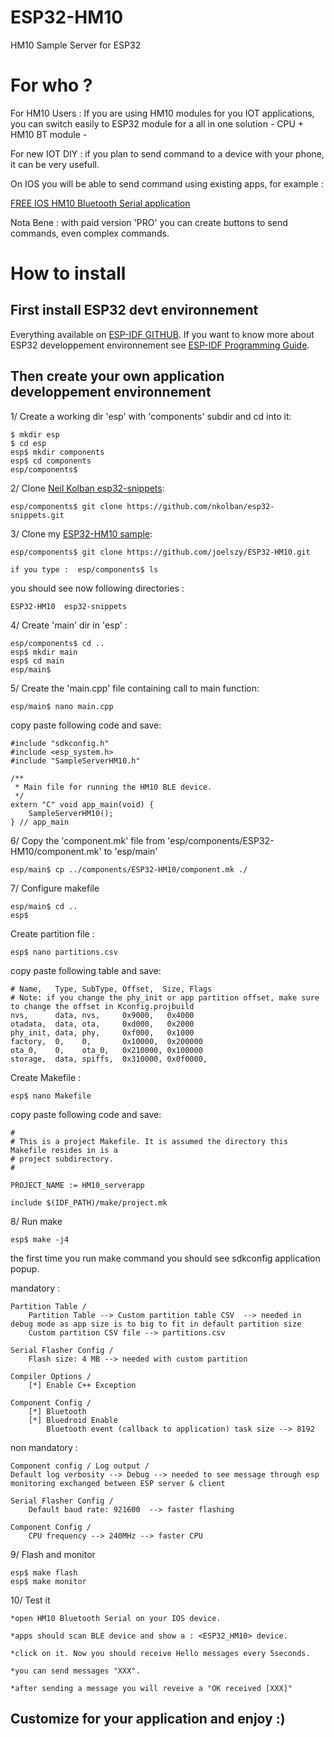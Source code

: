 # ESP32-HM10
HM10 Sample Server for ESP32


# For who ?

For HM10 Users : If you are using HM10 modules for you IOT applications, you can switch easily to ESP32 module for a all in one solution - CPU + HM10 BT module -

For new IOT DIY : if you plan to send command to a device with your phone, it can be very usefull.

On IOS you will be able to send command using existing apps, for example : 

[FREE IOS HM10 Bluetooth Serial application](https://itunes.apple.com/fr/app/hm10-bluetooth-serial-lite/id1030454675?mt=8)

Nota Bene : with paid version 'PRO' you can create buttons to send commands, even complex commands.

# How to install

## First install ESP32 devt environnement

Everything available on [ESP-IDF GITHUB](https://github.com/espressif/esp-idf/blob/master/README.md). If you want to know more about ESP32 developpement environnement see [ESP-IDF Programming Guide](https://dl.espressif.com/doc/esp-idf/latest/api-guides/build-system.html).

## Then create your own application developpement environnement

1/ Create a working dir 'esp' with 'components' subdir and cd into it: 
    
    $ mkdir esp
    $ cd esp
    esp$ mkdir components
    esp$ cd components
    esp/components$
    
2/ Clone [Neil Kolban esp32-snippets](https://github.com/nkolban/esp32-snippets):
    
    esp/components$ git clone https://github.com/nkolban/esp32-snippets.git
        
3/ Clone my [ESP32-HM10 sample](https://github.com/joelszy/ESP32-HM10):

    esp/components$ git clone https://github.com/joelszy/ESP32-HM10.git

    if you type :  esp/components$ ls
    
you should see now following directories :
    
    ESP32-HM10  esp32-snippets

4/ Create 'main' dir in 'esp' :
    
    esp/components$ cd ..
    esp$ mkdir main
    esp$ cd main
    esp/main$
    
5/ Create the 'main.cpp' file containing call to main function: 

    esp/main$ nano main.cpp
    
copy paste following code and save:

    #include "sdkconfig.h"
    #include <esp_system.h>
    #include "SampleServerHM10.h"

    /**
     * Main file for running the HM10 BLE device.
     */
    extern "C" void app_main(void) {
        SampleServerHM10();
    } // app_main
    
6/ Copy the 'component.mk' file from 'esp/components/ESP32-HM10/component.mk' to 'esp/main'

    esp/main$ cp ../components/ESP32-HM10/component.mk ./
    
    
7/ Configure makefile

    esp/main$ cd ..
    esp$ 
    
Create partition file :
    
    esp$ nano partitions.csv
    
copy paste following table and save:
    
    # Name,   Type, SubType, Offset,  Size, Flags
    # Note: if you change the phy_init or app partition offset, make sure to change the offset in Kconfig.projbuild
    nvs,      data, nvs,     0x9000,   0x4000
    otadata,  data, ota,     0xd000,   0x2000
    phy_init, data, phy,     0xf000,   0x1000
    factory,  0,    0,       0x10000,  0x200000
    ota_0,    0,    ota_0,   0x210000, 0x100000
    storage,  data, spiffs,  0x310000, 0x0f0000,

Create Makefile :
    
    esp$ nano Makefile
    
copy paste following code and save:
    
    #
    # This is a project Makefile. It is assumed the directory this Makefile resides in is a
    # project subdirectory.
    #

    PROJECT_NAME := HM10_serverapp

    include $(IDF_PATH)/make/project.mk
    
    
8/ Run make

    esp$ make -j4
    
the first time you run make command you should see sdkconfig application popup.
    
mandatory :
    
    Partition Table /
        Partition Table --> Custom partition table CSV  --> needed in debug mode as app size is to big to fit in default partition size
        Custom partition CSV file --> partitions.csv

    Serial Flasher Config /
        Flash size: 4 MB --> needed with custom partition 

    Compiler Options /
        [*] Enable C++ Exception
        
    Component Config /
        [*] Bluetooth
        [*] Bluedroid Enable
            Bluetooth event (callback to application) task size --> 8192 
    
non mandatory :
    
    Component config / Log output /
    Default log verbosity --> Debug --> needed to see message through esp monitoring exchanged between ESP server & client 
    
    Serial Flasher Config /
        Default baud rate: 921600  --> faster flashing

    Component Config /
        CPU frequency --> 240MHz --> faster CPU
    
9/ Flash and monitor

    esp$ make flash
    esp$ make monitor
    
    
10/ Test it

    *open HM10 Bluetooth Serial on your IOS device.
    
    *apps should scan BLE device and show a : <ESP32_HM10> device.
    
    *click on it. Now you should receive Hello messages every 5seconds.
    
    *you can send messages "XXX".
    
    *after sending a message you will reveive a "OK received [XXX]"


## Customize for your application and enjoy :)
    
    
    
    